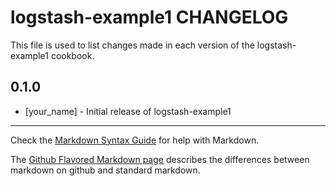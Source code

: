 logstash-example1 CHANGELOG
===========================

This file is used to list changes made in each version of the logstash-example1 cookbook.

0.1.0
-----
- [your_name] - Initial release of logstash-example1

- - -
Check the [Markdown Syntax Guide](http://daringfireball.net/projects/markdown/syntax) for help with Markdown.

The [Github Flavored Markdown page](http://github.github.com/github-flavored-markdown/) describes the differences between markdown on github and standard markdown.
